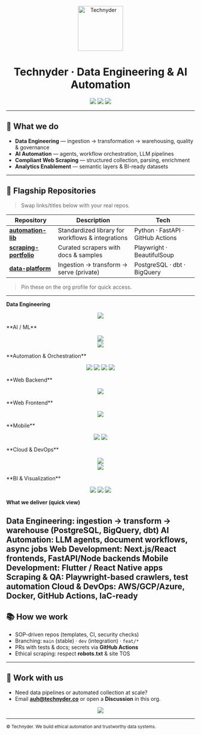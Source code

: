<!-- Org Profile README: .github/profile/README.md -->

<p align="center">
  <img src="https://technyder.co/assets/images/Technyder.png" alt="Technyder" width="120" />
</p>

<h1 align="center">Technyder · Data Engineering & AI Automation</h1>

<p align="center">
  <a href="https://technyder.co"><img src="https://img.shields.io/badge/🌐%20Website-technyder.co-blue?style=flat-square" /></a>
  <a href="mailto:hello@technyder.co"><img src="https://img.shields.io/badge/📧%20Contact-hello@technyder.co-red?style=flat-square" /></a>
  <a href="https://www.linkedin.com/company/technyder"><img src="https://img.shields.io/badge/💼%20LinkedIn-Follow-green?style=flat-square" /></a>
</p>

---

## 🚀 What we do
- **Data Engineering** — ingestion → transformation → warehousing, quality & governance  
- **AI Automation** — agents, workflow orchestration, LLM pipelines  
- **Compliant Web Scraping** — structured collection, parsing, enrichment  
- **Analytics Enablement** — semantic layers & BI-ready datasets

---

## 🧩 Flagship Repositories
> Swap links/titles below with your real repos.

| Repository | Description | Tech |
|---|---|---|
| [**automation-lib**](https://github.com/technyder/automation-lib) | Standardized library for workflows & integrations | Python · FastAPI · GitHub Actions |
| [**scraping-portfolio**](https://github.com/technyder/scraping-portfolio) | Curated scrapers with docs & samples | Playwright · BeautifulSoup |
| [**data-platform**](https://github.com/technyder/data-platform) | Ingestion → transform → serve (private) | PostgreSQL · dbt · BigQuery |

> Pin these on the org profile for quick access.

---

**Data Engineering**
<p align="center"> <img src="https://skillicons.dev/icons?i=python,pandas,numpy,postgresql,mysql,mongodb,bigquery,redis" /> </p>
**AI / ML**
<p align="center"> <img src="https://skillicons.dev/icons?i=tensorflow,pytorch,sklearn" /> <br/> <img src="https://img.shields.io/badge/LLM-OpenAI%20%7C%20LangChain-111?logo=openai&logoColor=white" /> </p>
**Automation & Orchestration**
<p align="center"> <img src="https://img.shields.io/badge/Orchestration-Apache%20Airflow-017CEE?logo=apacheairflow&logoColor=white" /> <img src="https://img.shields.io/badge/Orchestration-Prefect-1F3B4D?logo=prefect&logoColor=white" /> <img src="https://skillicons.dev/icons?i=playwright" /> <img src="https://img.shields.io/badge/ETL-dbt-FE4C4C?logo=dbt&logoColor=white" /> </p>
**Web Backend**
<p align="center"> <img src="https://skillicons.dev/icons?i=fastapi,flask,nodejs" /> </p>
**Web Frontend**
<p align="center"> <img src="https://skillicons.dev/icons?i=react,nextjs,js,ts,html,css,tailwind" /> </p>
**Mobile**
<p align="center"> <img src="https://skillicons.dev/icons?i=flutter,react" /> <img src="https://skillicons.dev/icons?i=androidstudio,kotlin,swift" /> </p>
**Cloud & DevOps**
<p align="center"> <img src="https://skillicons.dev/icons?i=aws,gcp,azure,docker,linux,git,github" /> <br/> <img src="https://img.shields.io/badge/CI-CD-GitHub%20Actions-2088FF?logo=githubactions&logoColor=white" /> </p>
**BI & Visualization**
<p align="center"> <img src="https://skillicons.dev/icons?i=plotly" /> <img src="https://img.shields.io/badge/BI-Power%20BI-F2C811?logo=powerbi&logoColor=111" /> <img src="https://img.shields.io/badge/BI-Looker-4285F4?logo=looker&logoColor=white" /> </p>

**What we deliver (quick view)**

Data Engineering: ingestion → transform → warehouse (PostgreSQL, BigQuery, dbt)
AI Automation: LLM agents, document workflows, async jobs
Web Development: Next.js/React frontends, FastAPI/Node backends
Mobile Development: Flutter / React Native apps
Scraping & QA: Playwright-based crawlers, test automation
Cloud & DevOps: AWS/GCP/Azure, Docker, GitHub Actions, IaC-ready
---

## 📚 How we work
- SOP-driven repos (templates, CI, security checks)  
- Branching: `main` (stable) · `dev` (integration) · `feat/*`  
- PRs with tests & docs; secrets via **GitHub Actions**  
- Ethical scraping: respect **robots.txt** & site TOS

---

## 🤝 Work with us
- Need data pipelines or automated collection at scale?  
- Email **auh@technyder.co** or open a **Discussion** in this org.

<p align="center">
  <a href="mailto:hello@technyder.co"><img src="https://img.shields.io/badge/Start%20a%20project-Email%20us-red?style=for-the-badge" /></a>
</p>

---

<sub>© Technyder. We build ethical automation and trustworthy data systems.</sub>
